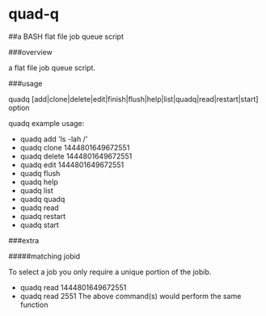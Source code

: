 # quad-q
##a BASH flat file job queue script



###overview

a flat file job queue script.



###usage

quadq [add|clone|delete|edit|finish|flush|help|list|quadq|read|restart|start] option

quadq example usage:

- quadq add 'ls -lah /'
- quadq clone 1444801649672551
- quadq delete 1444801649672551
- quadq edit 1444801649672551
- quadq flush
- quadq help
- quadq list
- quadq quadq
- quadq read
- quadq restart
- quadq start



###extra


#####matching jobid

To select a job you only require a unique portion of the jobib.

- quadq read 1444801649672551
- quadq read 2551
The above command(s) would perform the same function
